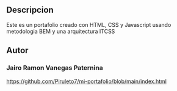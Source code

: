 ## Descripcion 
Este es un portafolio creado con HTML, CSS y Javascript usando metodologia BEM y una arquitectura ITCSS
## Autor
<h3>Jairo Ramon Vanegas Paternina</h3>

https://github.com/Piruleto7/mi-portafolio/blob/main/index.html

